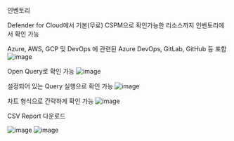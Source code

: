 인벤토리

Defender for Cloud에서 기본(무료) CSPM으로 확인가능한 리소스까지 인벤토리에서 확인 가능

Azure, AWS, GCP 및 DevOps 에 관련된 Azure DevOps, GitLab, GitHub 등 포함
![image](https://github.com/user-attachments/assets/656cfda4-2d85-47cc-abf5-a15838af93fc)


Open Query로 확인 가능
![image](https://github.com/user-attachments/assets/193a5640-9510-4717-a80a-3606272be706)

설정되어 있는 Query 실행으로 확인 가능
![image](https://github.com/user-attachments/assets/634f5bb3-84e6-461e-924a-ce85fcaeffb4)

차트 형식으로 간략하게 확인 가능
![image](https://github.com/user-attachments/assets/fc6444b6-4293-42cc-a804-d1bcd21e81d7)

CSV Report 다운로드 

![image](https://github.com/user-attachments/assets/072b4517-b35f-4d43-a2ed-45b88fb7e27a)
![image](https://github.com/user-attachments/assets/f89c5a8b-16e8-4ce9-98a0-9e092a3d7eab)
